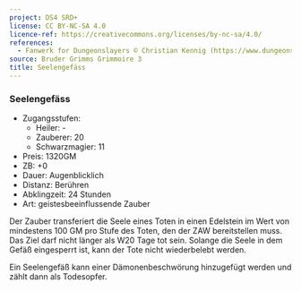 ```yaml
---
project: DS4 SRD+
license: CC BY-NC-SA 4.0
licence-ref: https://creativecommons.org/licenses/by-nc-sa/4.0/
references: 
  - Fanwerk for Dungeonslayers © Christian Kennig (https://www.dungeonslayers.net/)
source: Bruder Grimms Grimmoire 3
title: Seelengefäss
---
```


### Seelengefäss

- Zugangsstufen:
  - Heiler: -
  - Zauberer: 20
  - Schwarzmagier: 11
- Preis: 1320GM
- ZB: +0
- Dauer: Augenblicklich
- Distanz: Berühren
- Abklingzeit: 24 Stunden
- Art: geistesbeeinflussende Zauber

Der Zauber transferiert die Seele eines Toten in einen Edelstein im Wert von mindestens 100 GM pro Stufe des Toten, den der ZAW bereitstellen muss. Das Ziel darf nicht länger als W20 Tage tot sein. Solange die Seele in dem Gefäß eingesperrt ist, kann der Tote nicht wiederbelebt werden.

Ein Seelengefäß kann einer Dämonenbeschwörung hinzugefügt werden und zählt dann als Todesopfer.


